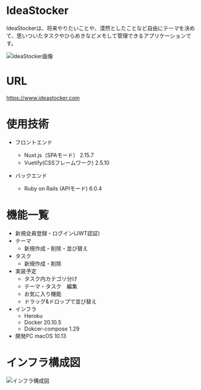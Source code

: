 # IdeaStocker
IdeaStockerは、将来やりたいことや、漠然としたことなど自由にテーマを決めて、思いついたタスクやひらめきなどメモして管理できるアプリケーションです。

![IdeaStocker画像](https://user-images.githubusercontent.com/59179394/145931448-f3e3f61d-20c1-44c1-9885-9729a3c8ad80.png)

# URL
https://www.ideastocker.com

# 使用技術

- フロントエンド
  - Nuxt.js（SPAモード） 2.15.7
  - Vuetify(CSSフレームワーク) 2.5.10

- バックエンド
  - Ruby on Rails (APIモード) 6.0.4

# 機能一覧
- 新規会員登録・ログイン(JWT認証)
- テーマ
  - 新規作成・削除・並び替え
- タスク
  - 新規作成・削除
- 実装予定　
  - タスク内カテゴリ分け
  - テーマ・タスク　編集
  - お気に入り機能
  - ドラッグ&ドロップで並び替え
　
- インフラ
  - Heroku
  - Docker 20.10.5
  - Dokcer-compose 1.29
- 開発PC macOS 10.13
# インフラ構成図
![インフラ構成図](https://user-images.githubusercontent.com/59179394/145929544-a0f7b86f-bf3f-4a00-8395-997127e6020b.png)
